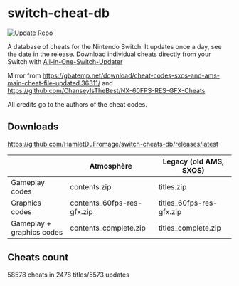 # switch-cheat-db
[![Update Repo](https://github.com/CostelaCNX/switch-cheats-db/actions/workflows/update_repo.yml/badge.svg)](https://github.com/CostelaCNX/switch-cheats-db/actions/workflows/update_repo.yml)

A database of cheats for the Nintendo Switch. It updates once a day, see the date in the release. Download individual cheats directly from your Switch with [All-in-One-Switch-Updater](https://github.com/HamletDuFromage/aio-switch-updater)

Mirror from https://gbatemp.net/download/cheat-codes-sxos-and-ams-main-cheat-file-updated.36311/ and https://github.com/ChanseyIsTheBest/NX-60FPS-RES-GFX-Cheats

All credits go to the authors of the cheat codes.

## Downloads 
https://github.com/HamletDuFromage/switch-cheats-db/releases/latest

|                           | Atmosphère                  | Legacy (old AMS, SXOS)    |
|---------------------------|-----------------------------|---------------------------|
| Gameplay codes            | contents.zip                | titles.zip                |
| Graphics codes            | contents_60fps-res-gfx.zip  | titles_60fps-res-gfx.zip  |
| Gameplay + graphics codes | contents_complete.zip       | titles_complete.zip       |

## Cheats count
58578 cheats in 2478 titles/5573 updates
